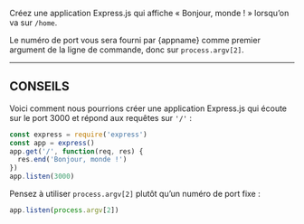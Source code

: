 Créez une application Express.js qui affiche « Bonjour, monde ! » lorsqu’on
va sur `/home`.

Le numéro de port vous sera fourni par {appname} comme premier argument de la
ligne de commande, donc sur `process.argv[2]`.

-----------------------------

## CONSEILS

Voici comment nous pourrions créer une application Express.js qui écoute sur
le port 3000 et répond aux requêtes sur `'/'` :

```js
const express = require('express')
const app = express()
app.get('/', function(req, res) {
  res.end('Bonjour, monde !')
})
app.listen(3000)
```

Pensez à utiliser `process.argv[2]` plutôt qu’un numéro de port fixe :

```js
app.listen(process.argv[2])
```
